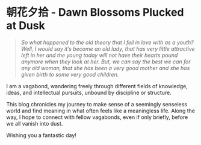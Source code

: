 # 朝花夕拾 - Dawn Blossoms Plucked at Dusk

> *So what happened to the old theory that I fell in love with as a youth? Well, I would say it’s become an old lady, that has very little attractive left in her and the young today will not have their hearts pound anymore when they look at her. But, we can say the best we can for any old woman, that she has been a very good mother and she has given birth to some very good children.* 

I am a vagabond, wandering freely through different fields of knowledge, ideas, and intellectual pursuits, unbound by discipline or structure.

This blog chronicles my journey to make sense of a seemingly senseless world and find meaning in what often feels like a meaningless life. Along the way, I hope to connect with fellow vagabonds, even if only briefly, before we all vanish into dust.

Wishing you a fantastic day!
